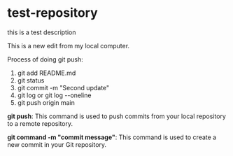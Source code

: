 # test-repository
this is a test description

This is a new edit from my local computer.

Process of doing git push:
1. git add README.md
2. git status
3. git commit -m "Second update"
4. git log or git log --oneline
5. git push origin main

**git push**: This command is used to push commits from your local repository to a remote repository.

**git command -m "commit message"**: This command is used to create a new commit in your Git repository.
